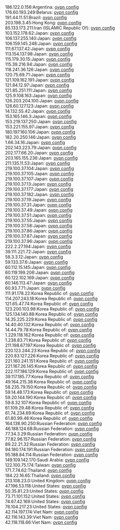 186.122.0.156:Argentina: [ovpn config](vpn/186_122_0_156.ovpn)  
176.60.193.249:Belarus: [ovpn config](vpn/176_60_193_249.ovpn)  
191.44.11.51:Brazil: [ovpn config](vpn/191_44_11_51.ovpn)  
203.198.3.45:Hong Kong: [ovpn config](vpn/203_198_3_45.ovpn)  
85.133.173.211:Iran (ISLAMIC Republic Of): [ovpn config](vpn/85_133_173_211.ovpn)  
103.152.178.62:Japan: [ovpn config](vpn/103_152_178_62.ovpn)  
106.137.255.140:Japan: [ovpn config](vpn/106_137_255_140.ovpn)  
106.159.145.248:Japan: [ovpn config](vpn/106_159_145_248.ovpn)  
111.67.137.42:Japan: [ovpn config](vpn/111_67_137_42.ovpn)  
113.154.137.98:Japan: [ovpn config](vpn/113_154_137_98.ovpn)  
115.179.30.15:Japan: [ovpn config](vpn/115_179_30_15.ovpn)  
115.39.216.94:Japan: [ovpn config](vpn/115_39_216_94.ovpn)  
118.241.36.126:Japan: [ovpn config](vpn/118_241_36_126.ovpn)  
120.75.69.71:Japan: [ovpn config](vpn/120_75_69_71.ovpn)  
121.109.162.191:Japan: [ovpn config](vpn/121_109_162_191.ovpn)  
121.84.12.97:Japan: [ovpn config](vpn/121_84_12_97.ovpn)  
121.85.251.111:Japan: [ovpn config](vpn/121_85_251_111.ovpn)  
125.9.108.163:Japan: [ovpn config](vpn/125_9_108_163.ovpn)  
126.203.204.100:Japan: [ovpn config](vpn/126_203_204_100.ovpn)  
126.60.127.123:Japan: [ovpn config](vpn/126_60_127_123.ovpn)  
14.132.55.42:Japan: [ovpn config](vpn/14_132_55_42.ovpn)  
153.165.146.3:Japan: [ovpn config](vpn/153_165_146_3.ovpn)  
153.219.137.250:Japan: [ovpn config](vpn/153_219_137_250.ovpn)  
153.221.155.97:Japan: [ovpn config](vpn/153_221_155_97.ovpn)  
180.197.160.106:Japan: [ovpn config](vpn/180_197_160_106.ovpn)  
182.20.250.146:Japan: [ovpn config](vpn/182_20_250_146.ovpn)  
1.66.34.16:Japan: [ovpn config](vpn/1_66_34_16.ovpn)  
202.143.223.79:Japan: [ovpn config](vpn/202_143_223_79.ovpn)  
202.177.66.20:Japan: [ovpn config](vpn/202_177_66_20.ovpn)  
203.165.155.236:Japan: [ovpn config](vpn/203_165_155_236.ovpn)  
211.135.11.53:Japan: [ovpn config](vpn/211_135_11_53.ovpn)  
219.100.37.104:Japan: [ovpn config](vpn/219_100_37_104.ovpn)  
219.100.37.105:Japan: [ovpn config](vpn/219_100_37_105.ovpn)  
219.100.37.107:Japan: [ovpn config](vpn/219_100_37_107.ovpn)  
219.100.37.13:Japan: [ovpn config](vpn/219_100_37_13.ovpn)  
219.100.37.177:Japan: [ovpn config](vpn/219_100_37_177.ovpn)  
219.100.37.182:Japan: [ovpn config](vpn/219_100_37_182.ovpn)  
219.100.37.19:Japan: [ovpn config](vpn/219_100_37_19.ovpn)  
219.100.37.31:Japan: [ovpn config](vpn/219_100_37_31.ovpn)  
219.100.37.49:Japan: [ovpn config](vpn/219_100_37_49.ovpn)  
219.100.37.51:Japan: [ovpn config](vpn/219_100_37_51.ovpn)  
219.100.37.55:Japan: [ovpn config](vpn/219_100_37_55.ovpn)  
219.100.37.58:Japan: [ovpn config](vpn/219_100_37_58.ovpn)  
219.100.37.86:Japan: [ovpn config](vpn/219_100_37_86.ovpn)  
219.100.37.87:Japan: [ovpn config](vpn/219_100_37_87.ovpn)  
219.100.37.96:Japan: [ovpn config](vpn/219_100_37_96.ovpn)  
222.2.27.194:Japan: [ovpn config](vpn/222_2_27_194.ovpn)  
39.111.221.72:Japan: [ovpn config](vpn/39_111_221_72.ovpn)  
58.3.3.12:Japan: [ovpn config](vpn/58_3_3_12.ovpn)  
59.133.37.6:Japan: [ovpn config](vpn/59_133_37_6.ovpn)  
60.112.15.145:Japan: [ovpn config](vpn/60_112_15_145.ovpn)  
60.119.199.206:Japan: [ovpn config](vpn/60_119_199_206.ovpn)  
60.122.102.169:Japan: [ovpn config](vpn/60_122_102_169.ovpn)  
60.146.113.47:Japan: [ovpn config](vpn/60_146_113_47.ovpn)  
60.93.7.71:Japan: [ovpn config](vpn/60_93_7_71.ovpn)  
111.91.178.22:Korea Republic of: [ovpn config](vpn/111_91_178_22.ovpn)  
114.207.243.18:Korea Republic of: [ovpn config](vpn/114_207_243_18.ovpn)  
121.65.47.74:Korea Republic of: [ovpn config](vpn/121_65_47_74.ovpn)  
123.200.103.98:Korea Republic of: [ovpn config](vpn/123_200_103_98.ovpn)  
125.134.140.88:Korea Republic of: [ovpn config](vpn/125_134_140_88.ovpn)  
14.35.225.229:Korea Republic of: [ovpn config](vpn/14_35_225_229.ovpn)  
14.40.40.132:Korea Republic of: [ovpn config](vpn/14_40_40_132.ovpn)  
14.44.79.78:Korea Republic of: [ovpn config](vpn/14_44_79_78.ovpn)  
1.229.118.162:Korea Republic of: [ovpn config](vpn/1_229_118_162.ovpn)  
1.238.83.71:Korea Republic of: [ovpn config](vpn/1_238_83_71.ovpn)  
211.198.67.197:Korea Republic of: [ovpn config](vpn/211_198_67_197.ovpn)  
220.123.244.23:Korea Republic of: [ovpn config](vpn/220_123_244_23.ovpn)  
220.83.127.226:Korea Republic of: [ovpn config](vpn/220_83_127_226.ovpn)  
221.160.241.151:Korea Republic of: [ovpn config](vpn/221_160_241_151.ovpn)  
221.167.26.145:Korea Republic of: [ovpn config](vpn/221_167_26_145.ovpn)  
222.117.186.129:Korea Republic of: [ovpn config](vpn/222_117_186_129.ovpn)  
39.117.185.77:Korea Republic of: [ovpn config](vpn/39_117_185_77.ovpn)  
49.164.215.38:Korea Republic of: [ovpn config](vpn/49_164_215_38.ovpn)  
58.235.79.150:Korea Republic of: [ovpn config](vpn/58_235_79_150.ovpn)  
59.14.48.173:Korea Republic of: [ovpn config](vpn/59_14_48_173.ovpn)  
59.20.144.190:Korea Republic of: [ovpn config](vpn/59_20_144_190.ovpn)  
59.8.32.107:Korea Republic of: [ovpn config](vpn/59_8_32_107.ovpn)  
61.109.29.48:Korea Republic of: [ovpn config](vpn/61_109_29_48.ovpn)  
61.74.234.69:Korea Republic of: [ovpn config](vpn/61_74_234_69.ovpn)  
61.80.99.46:Korea Republic of: [ovpn config](vpn/61_80_99_46.ovpn)  
164.138.90.250:Russian Federation: [ovpn config](vpn/164_138_90_250.ovpn)  
46.188.124.68:Russian Federation: [ovpn config](vpn/46_188_124_68.ovpn)  
77.34.3.29:Russian Federation: [ovpn config](vpn/77_34_3_29.ovpn)  
77.82.96.157:Russian Federation: [ovpn config](vpn/77_82_96_157.ovpn)  
89.22.21.32:Russian Federation: [ovpn config](vpn/89_22_21_32.ovpn)  
94.180.174.191:Russian Federation: [ovpn config](vpn/94_180_174_191.ovpn)  
95.188.84.114:Russian Federation: [ovpn config](vpn/95_188_84_114.ovpn)  
149.109.142.170:Saudi Arabia: [ovpn config](vpn/149_109_142_170.ovpn)  
122.100.75.174:Taiwan: [ovpn config](vpn/122_100_75_174.ovpn)  
171.7.74.62:Thailand: [ovpn config](vpn/171_7_74_62.ovpn)  
184.22.16.65:Thailand: [ovpn config](vpn/184_22_16_65.ovpn)  
213.108.23.0:United Kingdom: [ovpn config](vpn/213_108_23_0.ovpn)  
47.196.53.118:United States: [ovpn config](vpn/47_196_53_118.ovpn)  
50.35.81.23:United States: [ovpn config](vpn/50_35_81_23.ovpn)  
73.71.101.152:United States: [ovpn config](vpn/73_71_101_152.ovpn)  
74.67.42.169:United States: [ovpn config](vpn/74_67_42_169.ovpn)  
76.104.217.23:United States: [ovpn config](vpn/76_104_217_23.ovpn)  
42.114.197.174:Viet Nam: [ovpn config](vpn/42_114_197_174.ovpn)  
42.116.143.39:Viet Nam: [ovpn config](vpn/42_116_143_39.ovpn)  
42.118.118.66:Viet Nam: [ovpn config](vpn/42_118_118_66.ovpn)  
